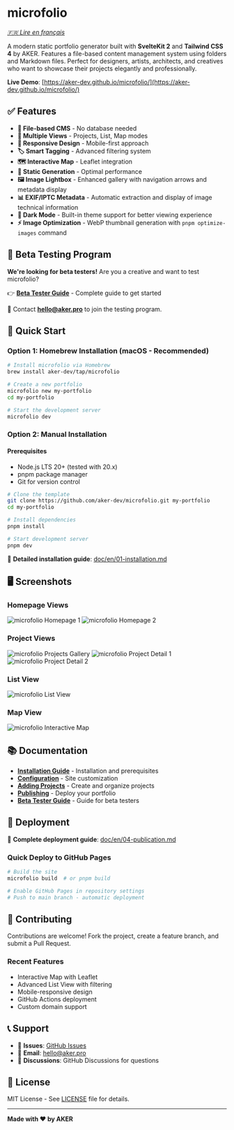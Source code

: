 # microfolio

_[🇫🇷 Lire en français](LISEZMOI.md)_

A modern static portfolio generator built with **SvelteKit 2** and **Tailwind CSS 4** by AKER. Features a file-based content management system using folders and Markdown files. Perfect for designers, artists, architects, and creatives who want to showcase their projects elegantly and professionally.

**Live Demo**: [https://aker-dev.github.io/microfolio/](https://aker-dev.github.io/microfolio/)

## ✅ Features

- **📁 File-based CMS** - No database needed
- **🎨 Multiple Views** - Projects, List, Map modes
- **📱 Responsive Design** - Mobile-first approach
- **🏷️ Smart Tagging** - Advanced filtering system
- **🗺️ Interactive Map** - Leaflet integration
- **🚀 Static Generation** - Optimal performance
- **🖼️ Image Lightbox** - Enhanced gallery with navigation arrows and metadata display
- **📊 EXIF/IPTC Metadata** - Automatic extraction and display of image technical information
- **🌙 Dark Mode** - Built-in theme support for better viewing experience
- **⚡ Image Optimization** - WebP thumbnail generation with `pnpm optimize-images` command

## 🧪 Beta Testing Program

**We're looking for beta testers!** Are you a creative and want to test microfolio?

👉 **[Beta Tester Guide](doc/en/beta-testers-guide.md)** - Complete guide to get started

📧 Contact **hello@aker.pro** to join the testing program.

## 🚀 Quick Start

### Option 1: Homebrew Installation (macOS - Recommended)

```bash
# Install microfolio via Homebrew
brew install aker-dev/tap/microfolio

# Create a new portfolio
microfolio new my-portfolio
cd my-portfolio

# Start the development server
microfolio dev
```

### Option 2: Manual Installation

#### Prerequisites

- Node.js LTS 20+ (tested with 20.x)
- pnpm package manager
- Git for version control

```bash
# Clone the template
git clone https://github.com/aker-dev/microfolio.git my-portfolio
cd my-portfolio

# Install dependencies
pnpm install

# Start development server
pnpm dev
```

📖 **Detailed installation guide**: [doc/en/01-installation.md](doc/en/01-installation.md)

## 🖥️ Screenshots

### Homepage Views

![microfolio Homepage 1](doc/screenshots/microfolio_home_01.png)
![microfolio Homepage 2](doc/screenshots/microfolio_home_02.png)

### Project Views

![microfolio Projects Gallery](doc/screenshots/microfolio_projects.png)
![microfolio Project Detail 1](doc/screenshots/microfolio_project_01.png)
![microfolio Project Detail 2](doc/screenshots/microfolio_project_02.png)

### List View

![microfolio List View](doc/screenshots/microfolio_list.png)

### Map View

![microfolio Interactive Map](doc/screenshots/microfolio_map.png)

## 📚 Documentation

- **[Installation Guide](doc/en/01-installation.md)** - Installation and prerequisites
- **[Configuration](doc/en/02-configuration.md)** - Site customization
- **[Adding Projects](doc/en/03-adding-projects.md)** - Create and organize projects
- **[Publishing](doc/en/04-publication.md)** - Deploy your portfolio
- **[Beta Tester Guide](doc/en/beta-testers-guide.md)** - Guide for beta testers

## 🚀 Deployment

📖 **Complete deployment guide**: [doc/en/04-publication.md](doc/en/04-publication.md)

### Quick Deploy to GitHub Pages

```bash
# Build the site
microfolio build  # or pnpm build

# Enable GitHub Pages in repository settings
# Push to main branch - automatic deployment
```

## 🤝 Contributing

Contributions are welcome! Fork the project, create a feature branch, and submit a Pull Request.

### Recent Features

- Interactive Map with Leaflet
- Advanced List View with filtering
- Mobile-responsive design
- GitHub Actions deployment
- Custom domain support

## 📞 Support

- 🐛 **Issues**: [GitHub Issues](https://github.com/aker-dev/microfolio/issues)
- 📧 **Email**: hello@aker.pro
- 💬 **Discussions**: GitHub Discussions for questions

## 📄 License

MIT License - See [LICENSE](LICENSE) file for details.

---

**Made with ❤️ by AKER**
